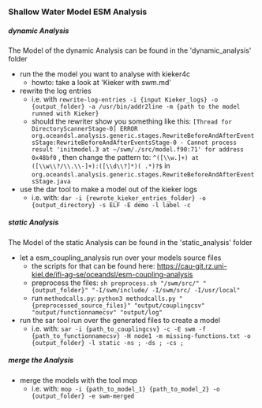 ### Shallow Water Model ESM Analysis

##### dynamic Analysis

The Model of the dynamic Analysis can be found in the 'dynamic_analysis' folder

- run the the model you want to analyse with kieker4c
  - howto: take a look at 'Kieker with swm.md'
- rewrite the log entries
  - i.e. with `rewrite-log-entries -i {input Kieker_logs} -o {output_folder} -a /usr/bin/addr2line -m {path to the model runned with Kieker}`
  - should the rewriter show you something like this: ```[Thread for DirectoryScannerStage-0] ERROR org.oceandsl.analysis.generic.stages.RewriteBeforeAndAfterEventsStage:RewriteBeforeAndAfterEventsStage-0 - Cannot process result 'initmodel.3 at ~/swm/./src/model.f90:71' for address 0x48bf0``` , then change the pattern to: `^([\\w.]+) at ([\\w\\?/\\.\\-]+):([\\d\\?]*)( .*)?$` in `org.oceandsl.analysis.generic.stages.RewriteBeforeAndAfterEventsStage.java`
- use the dar tool to make a model out of the kieker logs
  - i.e. with: ```dar -i {rewrote_kieker_entries_folder} -o {output_directory} -s ELF -E demo -l label -c```

##### static Analysis

The Model of the static Analysis can be found in the 'static_analysis' folder

- let a esm_coupling_analysis run over your models source files
  - the scripts for that can be found here: https://cau-git.rz.uni-kiel.de/ifi-ag-se/oceandsl/esm-coupling-analysis
  - preprocess the files: `sh preprocess.sh "/swm/src/" "{output_folder}" "-I/swm/include/ -I/swm/src/ -I/usr/local"`
  - run `methodcalls.py`: ```python3 methodcalls.py "{preprocessed_source_files}" "output/couplingcsv" "output/functionnamecsv" "output/log"```
- run the sar tool run over the generated files to create a model
  - i.e. with: ```sar -i {path_to_couplingcsv} -c -E swm -f {path_to_functionnamecsv} -H node1 -m missing-functions.txt -o {output_folder} -l static -ns ; -ds ; -cs ;```

##### merge the Analysis

- merge the models with the tool mop
  - i.e. with: `mop -i {path_to_model_1} {path_to_model_2} -o {output_folder} -e swm-merged`